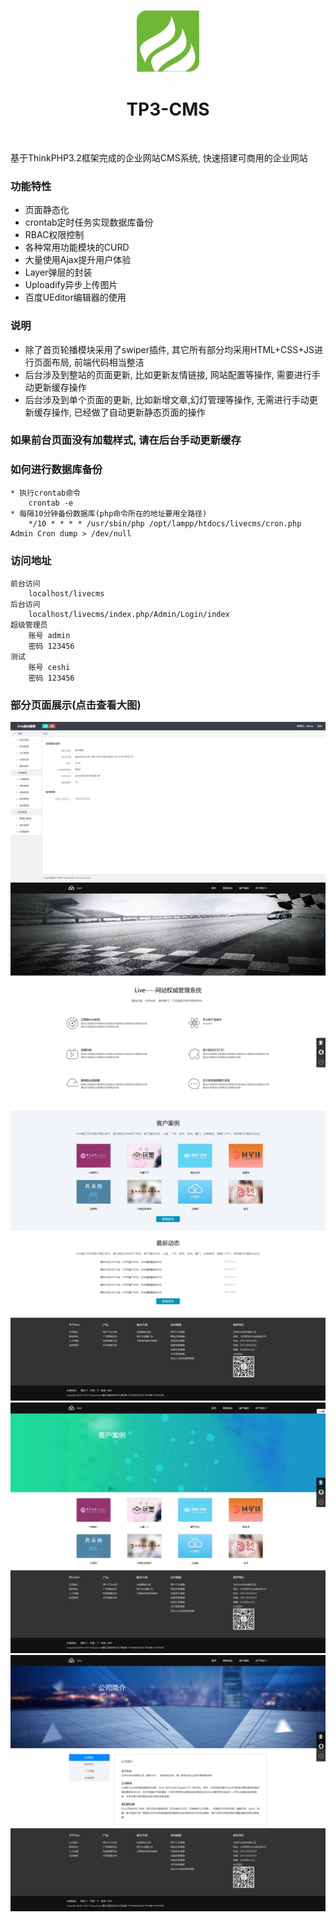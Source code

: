 <p align="center">
    <img src="https://raw.githubusercontent.com/duiying/img/master/thinkphp.jpg" height="100px">
    <h1 align="center">TP3-CMS</h1>
    <br>
</p>


基于ThinkPHP3.2框架完成的企业网站CMS系统, 快速搭建可商用的企业网站
### 功能特性
* 页面静态化
* crontab定时任务实现数据库备份
* RBAC权限控制
* 各种常用功能模块的CURD
* 大量使用Ajax提升用户体验
* Layer弹层的封装
* Uploadify异步上传图片
* 百度UEditor编辑器的使用
### 说明
* 除了首页轮播模块采用了swiper插件, 其它所有部分均采用HTML+CSS+JS进行页面布局, 前端代码相当整洁
* 后台涉及到整站的页面更新, 比如更新友情链接, 网站配置等操作, 需要进行手动更新缓存操作
* 后台涉及到单个页面的更新, 比如新增文章,幻灯管理等操作, 无需进行手动更新缓存操作, 已经做了自动更新静态页面的操作
### 如果前台页面没有加载样式, 请在后台手动更新缓存  


### 如何进行数据库备份
```
* 执行crontab命令
	crontab -e
* 每隔10分钟备份数据库(php命令所在的地址要用全路径)
	*/10 * * * * /usr/sbin/php /opt/lampp/htdocs/livecms/cron.php Admin Cron dump > /dev/null
```
### 访问地址
``` 
前台访问  
	localhost/livecms  
后台访问  
	localhost/livecms/index.php/Admin/Login/index  
超级管理员  
	账号 admin  
	密码 123456  
测试  
	账号 ceshi  
	密码 123456
```
### 部分页面展示(点击查看大图)
![后台](https://raw.githubusercontent.com/duiying/img/master/cms-admin.png)
![前台](https://raw.githubusercontent.com/duiying/img/master/cms-index.png)
![前台](https://raw.githubusercontent.com/duiying/img/master/cms-case.png)
![前台](https://raw.githubusercontent.com/duiying/img/master/cms-about.png)
